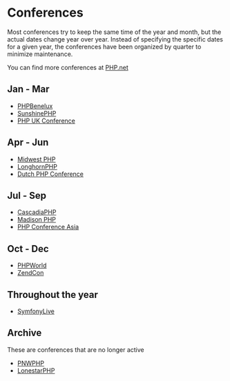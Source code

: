 
# Conferences

Most conferences try to keep the same time of the year and month, but the
actual dates change year over year. Instead of specifying the specific dates
for a given year, the conferences have been organized by quarter to minimize
maintenance.

You can find more conferences at [PHP.net](http://php.net/conferences/index.php)


## Jan - Mar

* [PHPBenelux](https://conference.phpbenelux.eu/)
* [SunshinePHP](http://sunshinephp.com/)
* [PHP UK Conference](https://www.phpconference.co.uk/)


## Apr - Jun

* [Midwest PHP](https://midwestphp.org/)
* [LonghornPHP](https://www.longhornphp.com/)
* [Dutch PHP Conference](https://www.phpconference.nl/)


## Jul - Sep

* [CascadiaPHP](https://cascadiaphp.com/)
* [Madison PHP](http://www.madisonphpconference.com/)
* [PHP Conference Asia](https://2018.phpconf.asia/)


## Oct - Dec

* [PHPWorld](https://world.phparch.com/)
* [ZendCon](http://www.zendcon.com/)


## Throughout the year

* [SymfonyLive](http://live.symfony.com/)


## Archive

These are conferences that are no longer active

* [PNWPHP](http://pnwphp.com)
* [LonestarPHP](http://lonestarphp.com/)

